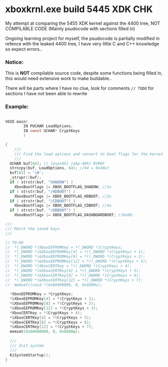 # xboxkrnl.exe build 5445 XDK CHK
My attempt at comparing the 5455 XDK kernel against the 4400 tree, NOT COMPILABLE CODE (Mainly psudocode with sections filled in)

Ongoing learning project for myself, the psudocode is partially modified in refence with the leaked 4400 tree, I have very little C and C++ knowledge so expect errors.. 


### Notice:
This is **NOT** compilable source code, despite some functions being filled in, this would need extensive work to make buildable.. 

There will be parts where I have no clue, look for comments `// TODO` for sections I have not been able to rewrite


### Example:

```c

VOID main(
		IN PUCHAR LoadOptions,
		IN const UCHAR* CryptKeys
		)

{
	///
	/// Find the load options and convert to boot flags for the kernel
	///
  UCHAR buf[64]; // [esp+0h] [ebp-40h] BYREF
  strncpy(buf, LoadOptions, 64); //64 = 0x40u?
  buf[63] = '\0';
  _strupr((buf);
  if ( strstr(buf, "SHADOW") )
    XboxBootFlags |= XBOX_BOOTFLAG_SHADOW; //1u
  if ( strstr(buf, "/HDBOOT") )
    XboxBootFlags |= XBOX_BOOTFLAG_HDBOOT; //2u
  if ( strstr(buf, "/CDBOOT") )
    XboxBootFlags |= XBOX_BOOTFLAG_CDBOOT; //4u
  if ( strstr(buf, "/DBBOOT") )
    XboxBootFlags |= XBOX_BOOTFLAG_DASHBOARDBOOT; //0x80;

///
/// Match the saved keys
///

// TO-DO
//  *(_DWORD *)XboxEEPROMKey = *(_DWORD *)CryptKeys;
//  *(_DWORD *)&XboxEEPROMKey[4] = *((_DWORD *)CryptKeys + 1);
//  *(_DWORD *)&XboxEEPROMKey[8] = *((_DWORD *)CryptKeys + 2);
//  *(_DWORD *)&XboxEEPROMKey[12] = *((_DWORD *)CryptKeys + 3);
//  *(_DWORD *)XboxCERTKey = *((_DWORD *)CryptKeys + 4);
//  *(_DWORD *)&XboxCERTKey[4] = *((_DWORD *)CryptKeys + 5);
//  *(_DWORD *)&XboxCERTKey[8] = *((_DWORD *)CryptKeys + 6);
//  *(_DWORD *)&XboxCERTKey[12] = *((_DWORD *)CryptKeys + 7);
//  memset((void *)0x80400000, 0, 0x6000u);
  
  *XboxEEPROMKey = *CryptKeys;
  *&XboxEEPROMKey[4] = *(CryptKeys + 1);
  *&XboxEEPROMKey[8] = *(CryptKeys + 2);
  *&XboxEEPROMKey[12] = *(CryptKeys + 3);
  *XboxCERTKey = *(CryptKeys + 4);
  *&XboxCERTKey[4] = *(CryptKeys + 5);
  *&XboxCERTKey[8] = *(CryptKeys + 6);
  *&XboxCERTKey[12] = *(CryptKeys + 7);
  memset(0x80400000, 0, 0x6000u);
  
  ///
  /// Init system
  ///
  KiSystemStartup();
}
```

